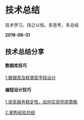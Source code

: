 # 技术总结
技术学习，持之以恒，多思考，多总结

**2019-06-31**

## 技术总结分享
#### 数据库技巧
[1.数据库及联类型字段设计]()

#### 编程设计技巧
[1.提高服务稳定性，如何实现兜底策略]()

[2.架构经验总结]()